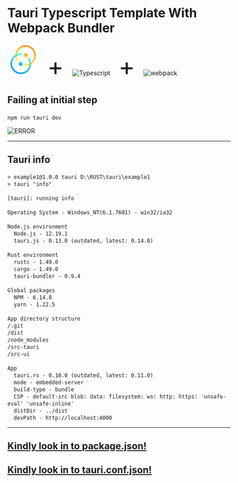# Tauri Typescript Template With Webpack Bundler

![tauri](./src-tauri/icons/Square71x71Logo.png)
<span style="font-size:400%; padding: 10px 15px;">&#43;</span>
![Typescript](https://www.vectorlogo.zone/logos/typescriptlang/typescriptlang-icon.svg)
<span style="font-size:400%; padding: 10px 15px;">&#43;</span>
![webpack](https://www.vectorlogo.zone/logos/js_webpack/js_webpack-icon.svg)


## Failing at initial step 
 
``` npm run tauri dev  ```

![ERROR](./TAURIDEV.PNG)

--------------

## Tauri info

``` npm run tauri info 
> example1@1.0.0 tauri D:\RUST\tauri\example1
> tauri "info"

[tauri]: running info

Operating System - Windows_NT(6.1.7601) - win32/ia32

Node.js environment
  Node.js - 12.19.1
  tauri.js - 0.13.0 (outdated, latest: 0.14.0)

Rust environment
  rustc - 1.49.0
  cargo - 1.49.0
  tauri-bundler - 0.9.4

Global packages
  NPM - 6.14.8
  yarn - 1.22.5

App directory structure
/.git
/dist
/node_modules
/src-tauri
/src-ui

App
  tauri.rs - 0.10.0 (outdated, latest: 0.11.0)
  mode - embedded-server
  build-type - bundle
  CSP - default-src blob: data: filesystem: ws: http: https: 'unsafe-eval' 'unsafe-inline'
  distDir - ../dist
  devPath - http://localhost:4000

```
------

## [Kindly look in to package.json!](./package.json)
## [Kindly look in to tauri.conf.json!](./src-tauri/tauri.conf.json)


